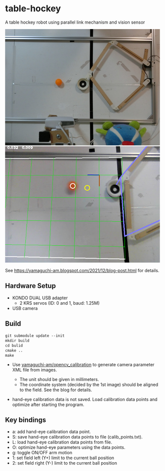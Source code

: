 # table-hockey
A table hockey robot using parallel link mechanism and vision sensor

![picture of the robot](./overview_1.jpg)
![screenshot](./screenshot_1.png)

See https://yamaguchi-am.blogspot.com/2021/12/blog-post.html for details.

## Hardware Setup
- KONDO DUAL USB adapter
  - 2 KRS servos (ID: 0 and 1, baud: 1.25M)
- USB camera

## Build

    git submodule update --init
    mkdir build
    cd bulid
    cmake ..
    make

- Use [yamaguchi-am/opencv_calibration](https://github.com/yamaguchi-am/opencv_calibration) to generate camera parameter XML file from images.
  - The unit should be given in millimeters.
  - The coordinate system (decided by the 1st image) should be aligned to the field. See the blog for details.

- hand-eye calibration data is not saved. Load calibration data points and optimize after starting the program.

## Key bindings

- a: add hand-eye calibration data point.
- S: save hand-eye calibration data points to file (calib_points.txt).
- L: load hand-eye calibration data points from file.
- O: optimize hand-eye parameters using the data points.
- g: toggle ON/OFF arm motion
- 1: set field left (Y+) limit to the current ball position
- 2: set field right (Y-) limit to the current ball position
